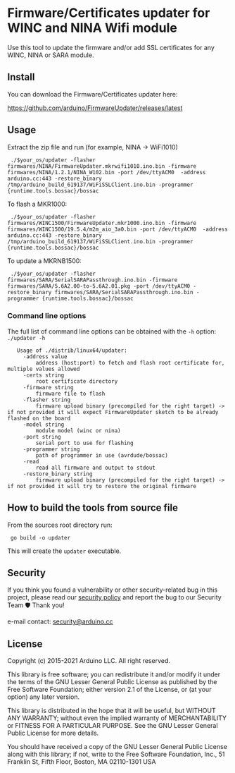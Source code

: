 # Firmware/Certificates updater for WINC and NINA Wifi module

Use this tool to update the firmware and/or add SSL certificates for any WINC, NINA or SARA module.

## Install

You can download the Firmware/Certificates updater here:

https://github.com/arduino/FirmwareUpdater/releases/latest

## Usage

Extract the zip file and run (for example, NINA -> WiFi1010)

```
 ./$your_os/updater -flasher firmwares/NINA/FirmwareUpdater.mkrwifi1010.ino.bin -firmware firmwares/NINA/1.2.1/NINA_W102.bin -port /dev/ttyACM0  -address arduino.cc:443 -restore_binary /tmp/arduino_build_619137/WiFiSSLClient.ino.bin -programmer {runtime.tools.bossac}/bossac
```

To flash a MKR1000:

```
 ./$your_os/updater -flasher firmwares/WINC1500/FirmwareUpdater.mkr1000.ino.bin -firmware firmwares/WINC1500/19.5.4/m2m_aio_3a0.bin -port /dev/ttyACM0  -address arduino.cc:443 -restore_binary /tmp/arduino_build_619137/WiFiSSLClient.ino.bin -programmer {runtime.tools.bossac}/bossac
```

To update a MKRNB1500:

```
 ./$your_os/updater -flasher firmwares/SARA/SerialSARAPassthrough.ino.bin -firmware firmwares/SARA/5.6A2.00-to-5.6A2.01.pkg -port /dev/ttyACM0 -restore_binary firmwares/SARA/SerialSARAPassthrough.ino.bin -programmer {runtime.tools.bossac}/bossac
```

### Command line options

The full list of command line options can be obtained with the `-h` option: `./updater -h`

```
   Usage of ./distrib/linux64/updater:
     -address value
         address (host:port) to fetch and flash root certificate for, multiple values allowed
     -certs string
         root certificate directory
     -firmware string
         firmware file to flash
     -flasher string
         firmware upload binary (precompiled for the right target) -> if not provided it will expect FirmwareUpdater sketch to be already flashed on the board
     -model string
         module model (winc or nina)
     -port string
         serial port to use for flashing
     -programmer string
         path of programmer in use (avrdude/bossac)
     -read
         read all firmware and output to stdout
     -restore_binary string
         firmware upload binary (precompiled for the right target) -> if not provided it will try to restore the original firmware
```

## How to build the tools from source file

From the sources root directory run:

```
 go build -o updater
```

This will create the `updater` executable.

## Security

If you think you found a vulnerability or other security-related bug in this project, please read our
[security policy][security-policy] and report the bug to our Security Team 🛡️
Thank you!

e-mail contact: security@arduino.cc

## License

Copyright (c) 2015-2021 Arduino LLC. All right reserved.

This library is free software; you can redistribute it and/or
modify it under the terms of the GNU Lesser General Public
License as published by the Free Software Foundation; either
version 2.1 of the License, or (at your option) any later version.

This library is distributed in the hope that it will be useful,
but WITHOUT ANY WARRANTY; without even the implied warranty of
MERCHANTABILITY or FITNESS FOR A PARTICULAR PURPOSE. See the GNU
Lesser General Public License for more details.

You should have received a copy of the GNU Lesser General Public
License along with this library; if not, write to the Free Software
Foundation, Inc., 51 Franklin St, Fifth Floor, Boston, MA 02110-1301 USA

[security-policy]: https://github.com/arduino/FirmwareUpdater/security/policy

